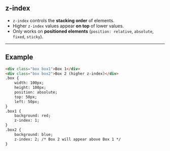 
## z-index

- `z-index` controls the **stacking order** of elements.
- Higher `z-index` values appear **on top** of lower values.
- Only works on **positioned elements** (`position: relative`, `absolute`, `fixed`, `sticky`).

---

## Example

```html
<div class="box box1">Box 1</div>
<div class="box box2">Box 2 (higher z-index)</div>
.box {
    width: 100px;
    height: 100px;
    position: absolute;
    top: 50px;
    left: 50px;
}
.box1 {
    background: red;
    z-index: 1;
}
.box2 {
    background: blue;
    z-index: 2; /* Box 2 will appear above Box 1 */
}

```